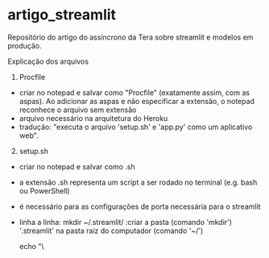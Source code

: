 # artigo_streamlit
Repositório do artigo do assíncrono da Tera sobre streamlit e modelos em produção.


Explicação dos arquivos

1) Procfile
- criar no notepad e salvar como "Procfile" (exatamente assim, com as aspas). Ao adicionar as aspas e não especificar a extensão, o notepad reconhece o arquivo sem extensão
- arquivo necessário na arquitetura do Heroku
- tradução: "executa o arquivo 'setup.sh' e 'app.py' como um aplicativo web".

2) setup.sh
- criar no notepad e salvar como .sh
- a extensão .sh representa um script a ser rodado no terminal (e.g. bash ou PowerShell)
- é necessário para as configurações de porta necessária para o streamlit
- linha a linha:
    mkdir ~/.streamlit/    :criar a pasta (comando 'mkdir') '.streamlit' na pasta raíz do computador (comando '~/')
    
    echo "\
